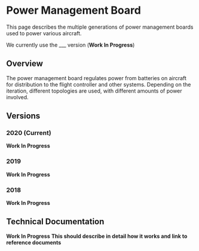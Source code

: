 # Power Management Board

This page describes the multiple generations of power management boards used to power various aircraft.

We currently use the ___ version (__Work In Progress__)

## Overview

The power management board regulates power from batteries on aircraft for distribution to the flight controller and other systems. Depending on the iteration, different topologies are used, with different amounts of power involved.

## Versions

### 2020 (Current)

__Work In Progress__

### 2019

__Work In Progress__

### 2018

__Work In Progress__

## Technical Documentation

__Work In Progress__
__This should describe in detail how it works and link to reference documents__
